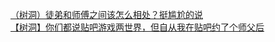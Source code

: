 [（树洞）徒弟和师傅之间该怎么相处？挺尴尬的说](http://tieba.baidu.com/p/4459689914?see_lz=1&pn=)   
[【树洞】你们都说贴吧游戏两世界，但自从我在贴吧约了个师父后](http://tieba.baidu.com/p/4461118914?see_lz=1&pn=)   
